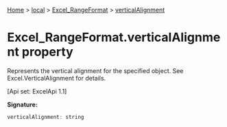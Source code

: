 [Home](./index) &gt; [local](local.md) &gt; [Excel\_RangeFormat](local.excel_rangeformat.md) &gt; [verticalAlignment](local.excel_rangeformat.verticalalignment.md)

# Excel\_RangeFormat.verticalAlignment property

Represents the vertical alignment for the specified object. See Excel.VerticalAlignment for details. 

 \[Api set: ExcelApi 1.1\]

**Signature:**
```javascript
verticalAlignment: string
```
